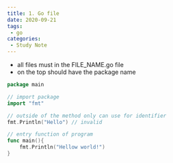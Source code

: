 ```yaml
---
title: 1. Go file
date: 2020-09-21
tags:
 - go
categories:
 - Study Note
---
```



- all files must in the FILE_NAME.go file
- on the top should have the package name



```go
package main

// import package
import "fmt"

// outside of the method only can use for identifier
fmt.Println("Hello") // invalid

// entry function of program
func main(){
    fmt.Println("Hellow world!")
}
```

